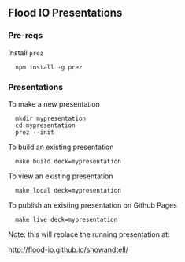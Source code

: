 ## Flood IO Presentations

### Pre-reqs

Install `prez`

```
  npm install -g prez
```

### Presentations

To make a new presentation

```
  mkdir mypresentation
  cd mypresentation
  prez --init
```

To build an existing presentation

```
  make build deck=mypresentation
```

To view an existing presentation

```
  make local deck=mypresentation
```

To publish an existing presentation on Github Pages

```
  make live deck=mypresentation
```

Note: this will replace the running presentation at:

http://flood-io.github.io/showandtell/
